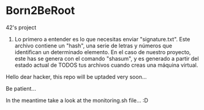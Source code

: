 # Born2BeRoot
42's project

1. Lo primero a entender es lo que necesitas enviar "signature.txt".
Este archivo contiene un "hash", una serie de letras y números que identifican un determinado elemento.
En el caso de nuestro proyecto, este has se genera con el comando "shasum", y es generado a partir
del estado actual de TODOS tus archivos cuando creas una máquina virtual.

Hello dear hacker, this repo will be uptaded very soon...

Be patient...

In the meantime take a look at the monitoring.sh file... :D 

